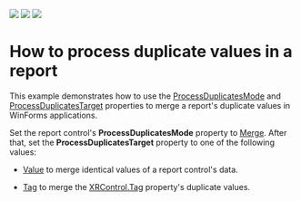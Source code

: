 <!-- default badges list -->
![](https://img.shields.io/endpoint?url=https://codecentral.devexpress.com/api/v1/VersionRange/180376285/18.2.6%2B)
[![](https://img.shields.io/badge/Open_in_DevExpress_Support_Center-FF7200?style=flat-square&logo=DevExpress&logoColor=white)](https://supportcenter.devexpress.com/ticket/details/T830426)
[![](https://img.shields.io/badge/📖_How_to_use_DevExpress_Examples-e9f6fc?style=flat-square)](https://docs.devexpress.com/GeneralInformation/403183)
<!-- default badges end -->
# How to process duplicate values in a report
This example demonstrates how to use the <a href="https://docs.devexpress.com/XtraReports/DevExpress.XtraReports.UI.XRC.ProcessDuplicatesMode">ProcessDuplicatesMode</a> and <a href="https://docs.devexpress.com/XtraReports/DevExpress.XtraReports.UI.XRC.ProcessDuplicatesTarget">ProcessDuplicatesTarget</a> properties to merge a report's duplicate values in WinForms applications.

Set the report control's **ProcessDuplicatesMode** property to <a href="https://docs.devexpress.com/XtraReports/DevExpress.XtraReports.UI.ProcessDuplicatesMode">Merge</a>. After that, set the **ProcessDuplicatesTarget** property to one of the following values:

- <a href="https://docs.devexpress.com/XtraReports/DevExpress.XtraReports.UI.ProcessDuplicatesTarget">Value</a> to merge identical values of a report control's data.

- <a href="https://docs.devexpress.com/XtraReports/DevExpress.XtraReports.UI.ProcessDuplicatesTarget">Tag</a> to merge  the <a href="https://docs.devexpress.com/XtraReports/DevExpress.XtraReports.UI.XRControl.Tag">XRControl.Tag</a> property's duplicate values. 


